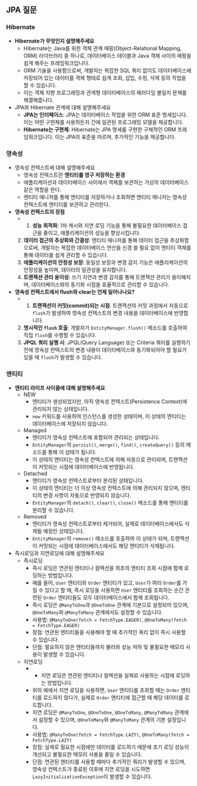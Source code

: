 ## JPA 질문

### Hibernate
- **Hibernate가 무엇인지 설명해주세요**
	- Hibernate는 Java를 위한 객체 관계 매핑(Object-Relational Mapping, ORM) 라이브러리 중 하나로, 데이터베이스 테이블과 Java 객체 사이의 매핑을 쉽게 해주는 프레임워크입니다.
	- ORM 기술을 사용함으로써, 개발자는 복잡한 SQL 쿼리 없이도 데이터베이스에 저장되어 있는 데이터를 객체 형태로 쉽게 조회, 삽입, 수정, 삭제 등의 작업을 할 수 있습니다.
	- 이는 객체 지향 프로그래밍과 관계형 데이터베이스의 패러다임 불일치 문제를 해결해줍니다.
- JPA와 Hibernate 관계에 대해 설명해주세요
	- **JPA는 인터페이스**: JPA는 데이터베이스 작업을 위한 ORM 표준 명세입니다. 이는 어떤 구현체를 사용하든지 간에 일관된 프로그래밍 모델을 제공합니다.
	- **Hibernate는 구현체**: Hibernate는 JPA 명세를 구현한 구체적인 ORM 프레임워크입니다. 이는 JPA의 표준을 따르며, 추가적인 기능을 제공합니다.
### 영속성
- 영속성 컨텍스트에 대해 설명해주세요
	- 영속성 컨텍스트란 **엔티티를 영구 저장하는 환경**
	- 애플리케이션과 데이터베이스 사이에서 객체를 보관하는 가상의 데이터베이스 같은 역할을 한다.
	- 엔티티 매니저를 통해 엔티티를 저장하거나 조회하면 엔티티 매니저는 영속성 컨텍스트에 엔티티를 보관하고 관리한다. 
- **영속성 컨텍스트의 장점**
	- 1. **성능 최적화**: 1차 캐시와 지연 로딩 기능을 통해 불필요한 데이터베이스 접근을 줄이고, 애플리케이션의 성능을 향상시킵니다.
	2. **데이터 접근의 추상화와 간결성**: 엔티티 매니저를 통해 데이터 접근을 추상화함으로써, 개발자는 복잡한 데이터베이스 연산을 신경 쓸 필요 없이 엔티티 객체를 통해 데이터를 쉽게 관리할 수 있습니다.
	3. **애플리케이션의 안정성 보장**: 동일성 보장과 변경 감지 기능은 애플리케이션의 안정성을 높이며, 데이터의 일관성을 유지합니다.
	4. **트랜잭션 관리 용이성**: 쓰기 지연과 변경 감지를 통해 트랜잭션 관리가 용이해지며, 데이터베이스와의 동기화 시점을 효율적으로 관리할 수 있습니다.
- **영속성 컨텍스트에서 flush와 clear는 언제 일어나나요?**
	- 1. **트랜잭션이 커밋(commit)되는 시점**: 트랜잭션의 커밋 과정에서 자동으로 `flush`가 발생하여 영속성 컨텍스트의 변경 내용을 데이터베이스에 반영합니다.
	2. **명시적인 `flush` 호출**: 개발자가 `EntityManager.flush()` 메소드를 호출하여 직접 `flush`를 수행할 수 있습니다.
	3. **JPQL 쿼리 실행 시**: JPQL(Query Language) 또는 Criteria 쿼리를 실행하기 전에 영속성 컨텍스트의 변경 내용이 데이터베이스와 동기화되어야 할 필요가 있을 때 `flush`가 발생할 수 있습니다.
### 엔티티
- **엔티티 라이프 사이클에 대해 설명해주세요**
	- NEW
		-  엔티티가 생성되었지만, 아직 영속성 컨텍스트(Persistence Context)에 관리되지 않는 상태입니다.
		- `new` 키워드를 사용하여 인스턴스를 생성한 상태이며, 이 상태의 엔티티는 데이터베이스에 저장되지 않습니다.
	- Managed
		-  엔티티가 영속성 컨텍스트에 포함되어 관리되는 상태입니다.
		- `EntityManager`의 `persist()`, `merge()`, `find()`, `createQuery()` 등의 메소드를 통해 이 상태가 됩니다.
		- 이 상태의 엔티티는 영속성 컨텍스트에 의해 자동으로 관리되며, 트랜잭션이 커밋되는 시점에 데이터베이스에 반영됩니다.
	- Detached
		-  엔티티가 영속성 컨텍스트로부터 분리된 상태입니다.
		- 이 상태의 엔티티는 더 이상 영속성 컨텍스트에 의해 관리되지 않으며, 엔티티의 변경 사항이 자동으로 반영되지 않습니다.
		- `EntityManager`의 `detach()`, `clear()`, `close()` 메소드를 통해 엔티티를 분리할 수 있습니다.
	- Removed
		-  엔티티가 영속성 컨텍스트로부터 제거되어, 실제로 데이터베이스에서도 삭제될 예정인 상태입니다.
		- `EntityManager`의 `remove()` 메소드를 호출하여 이 상태가 되며, 트랜잭션이 커밋되는 시점에 데이터베이스에서도 해당 엔티티가 삭제됩니다.
- 즉시로딩과 지연로딩에 대해 설명해주세요
	- 즉시로딩
		- 즉시 로딩은 연관된 엔티티나 컬렉션을 최초의 엔티티 조회 시점에 함께 로딩하는 방법입니다.
		- 예를 들어, `User` 엔티티와 `Order` 엔티티가 있고, `User`가 여러 `Order`를 가질 수 있다고 할 때, 즉시 로딩을 사용하면 `User` 엔티티를 조회하는 순간 관련된 `Order` 엔티티들도 모두 데이터베이스에서 함께 조회됩니다.
		- 즉시 로딩은 `@ManyToOne`과 `@OneToOne` 관계에 기본으로 설정되어 있으며, `@OneToMany`와 `@ManyToMany` 관계에서도 설정할 수 있습니다.
		- 사용법: `@ManyToOne(fetch = FetchType.EAGER)`, `@OneToMany(fetch = FetchType.EAGER)`
		- 장점: 연관된 엔티티들을 사용해야 할 때 추가적인 쿼리 없이 즉시 사용할 수 있습니다.
		- 단점: 필요하지 않은 엔티티들까지 불러와 성능 저하 및 불필요한 메모리 사용이 발생할 수 있습니다.
	- 지연로딩
		- - 지연 로딩은 연관된 엔티티나 컬렉션을 실제로 사용하는 시점에 로딩하는 방법입니다.
		- 위의 예에서 지연 로딩을 사용하면, `User` 엔티티를 조회할 때는 `Order` 엔티티를 로드하지 않다가, 실제로 `Order` 엔티티에 접근할 때 해당 데이터를 로드합니다.
		- 지연 로딩은 `@ManyToOne`, `@OneToOne`, `@OneToMany`, `@ManyToMany` 관계에서 설정할 수 있으며, `@OneToMany`와 `@ManyToMany` 관계의 기본 설정입니다.
		- 사용법: `@ManyToOne(fetch = FetchType.LAZY)`, `@OneToMany(fetch = FetchType.LAZY)`
		- 장점: 실제로 필요한 시점에만 데이터를 로드하기 때문에 초기 로딩 성능이 개선되고 불필요한 메모리 사용을 줄일 수 있습니다.
		- 단점: 연관된 엔티티를 사용할 때마다 추가적인 쿼리가 발생할 수 있으며, 영속성 컨텍스트가 종료된 이후에 지연 로딩을 시도하면 `LazyInitializationException`이 발생할 수 있습니다.